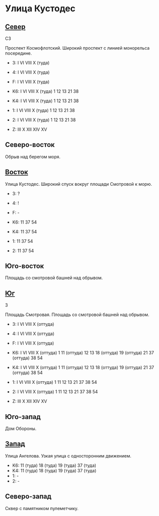 # Улица Кустодес

## [Север](./10590040.md)

СЗ

Проспект Космофлотский.
Широкий проспект с линией монорельса посередине.

* 3:    I   VI  VIII    X (туда)
* 4:    I   VI  VIII    X (туда)
* F:    I   VI  VIII    X (туда)

* K6:   I   VI  VIII    X (туда)
        1   12  13  21  38
* K4:   I   VI  VIII    X (туда)
        1   12  13  21  38
* 1:    I   VI  VIII    X (туда)
        1   12  13  21  38
* 2:    I   VI  VIII    X (туда)
        1   12  13  21  38

* Z:    III X   XII XIV XV

## Северо-восток

Обрыв над берегом моря.

## [Восток](./10610045.md)

Улица Кустодес.
Широкий спуск вокруг площади Смотровой к морю.

* 3:    ?
* 4:    !
* F:    -

* K6:   11  37  54
* K4:   11  37  54
* 1:    11  37  54
* 2:    11  37  54

## Юго-восток

Площадь со смотровой башней над обрывом.

## [Юг](./10590050.md)

З

Площадь Смотровая.
Площадь со смотровой башней над обрывом.

* 3:    I   VI  VIII    X (оттуда)
* 4:    I   VI  VIII    X (оттуда)
* F:    I   VI  VIII    X (оттуда)

* K6:   I   VI  VIII    X (оттуда)
        1   11 (оттуда) 12  13  18 (оттуда)
        19 (оттуда) 21  37 (оттуда)  38  54
* K4:   I   VI  VIII    X (оттуда)
        1   11 (оттуда) 12  13  18 (оттуда)
        19 (оттуда) 21  37 (оттуда)  38  54
* 1:    I   VI  VIII    X (оттуда)
        1   11  12  13  21
        37  38  54
* 2:    I   VI  VIII    X (оттуда)
        1   11  12  13  21
        37  38  54

* Z:    III X   XII XIV XV

## Юго-запад

Дом Обороны.

## [Запад](./10585045.md)

Улица Ангелова.
Узкая улица с односторонним движением.

* K6:   11 (туда)   18 (туда)   19 (туда)   37 (туда)
* K4:   11 (туда)   18 (туда)   19 (туда)   37 (туда)
* 1:    -
* 2:    -

## Северо-запад

Сквер с памятником пулеметчику.
